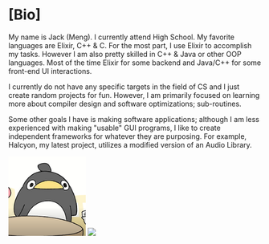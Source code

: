 # [Bio]

My name is Jack (Meng). I currently attend High School. My favorite languages are Elixir, C++ & C. For the most part, I use Elixir to accomplish
my tasks. However I am also pretty skilled in C++ & Java or other OOP languages. Most of the time Elixir for some backend and Java/C++ for some
front-end UI interactions.

I currently do not have any specific targets in the field of CS and I just create random projects for fun. However, I am primarily focused on learning more about compiler design and software optimizations; sub-routines. 

Some other goals I have is making software applications; although I am less experienced with making "usable" GUI programs, I like to create independent frameworks for whatever they are purposing. For example, Halcyon, my latest project, utilizes a modified version of an Audio Library. 

![](../approachcircle_154x159.png)
<img src="https://thispersondoesnotexist.com/image">

